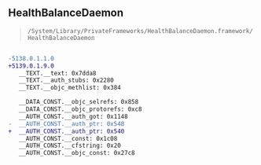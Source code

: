 ## HealthBalanceDaemon

> `/System/Library/PrivateFrameworks/HealthBalanceDaemon.framework/HealthBalanceDaemon`

```diff

-5138.0.1.1.0
+5139.0.1.9.0
   __TEXT.__text: 0x7dda8
   __TEXT.__auth_stubs: 0x2280
   __TEXT.__objc_methlist: 0x384

   __DATA_CONST.__objc_selrefs: 0x858
   __DATA_CONST.__objc_protorefs: 0xc8
   __AUTH_CONST.__auth_got: 0x1148
-  __AUTH_CONST.__auth_ptr: 0x548
+  __AUTH_CONST.__auth_ptr: 0x540
   __AUTH_CONST.__const: 0x1c08
   __AUTH_CONST.__cfstring: 0x20
   __AUTH_CONST.__objc_const: 0x27c8

```
